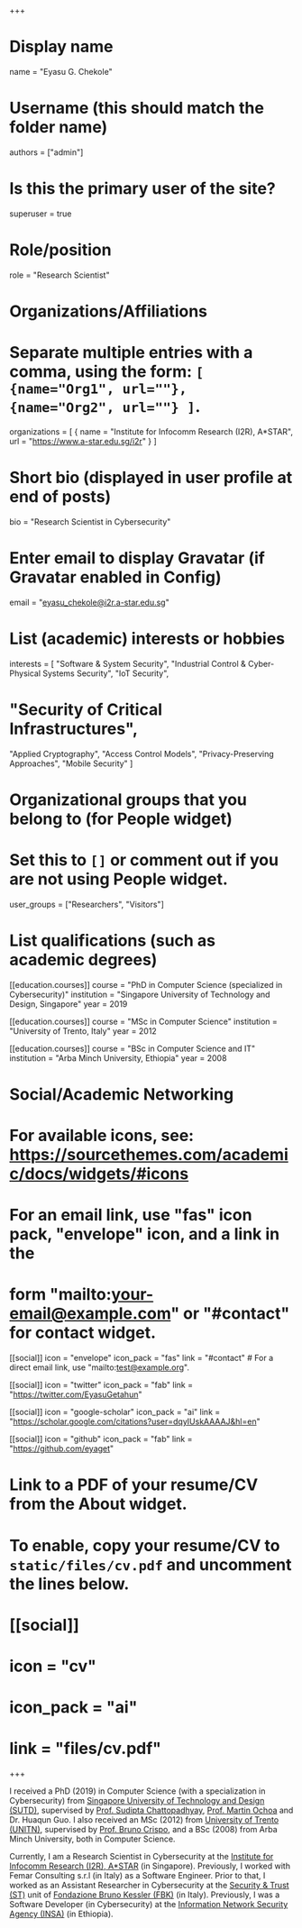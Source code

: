 +++
# Display name
name = "Eyasu G. Chekole"

# Username (this should match the folder name)
authors = ["admin"]

# Is this the primary user of the site?
superuser = true

# Role/position
role = "Research Scientist"

# Organizations/Affiliations
#   Separate multiple entries with a comma, using the form: `[ {name="Org1", url=""}, {name="Org2", url=""} ]`.
organizations = [ { name = "Institute for Infocomm Research (I2R), A*STAR", url = "https://www.a-star.edu.sg/i2r" } ]

# Short bio (displayed in user profile at end of posts)
bio = "Research Scientist in Cybersecurity"

# Enter email to display Gravatar (if Gravatar enabled in Config)
email = "eyasu_chekole@i2r.a-star.edu.sg"

# List (academic) interests or hobbies
interests = [
  "Software & System Security",
  "Industrial Control & Cyber-Physical Systems Security",
  "IoT Security",
 # "Security of Critical Infrastructures",
  "Applied Cryptography",
  "Access Control Models",
  "Privacy-Preserving Approaches",
  "Mobile Security"
]

# Organizational groups that you belong to (for People widget)
#   Set this to `[]` or comment out if you are not using People widget.
user_groups = ["Researchers", "Visitors"]

# List qualifications (such as academic degrees)
[[education.courses]]
  course = "PhD in Computer Science (specialized in Cybersecurity)"
  institution = "Singapore University of Technology and Design, Singapore"
  year = 2019

[[education.courses]]
  course = "MSc in Computer Science"
  institution = "University of Trento, Italy"
  year = 2012

[[education.courses]]
  course = "BSc in Computer Science and IT"
  institution = "Arba Minch University, Ethiopia"
  year = 2008

# Social/Academic Networking
# For available icons, see: https://sourcethemes.com/academic/docs/widgets/#icons
#   For an email link, use "fas" icon pack, "envelope" icon, and a link in the
#   form "mailto:your-email@example.com" or "#contact" for contact widget.

[[social]]
  icon = "envelope"
  icon_pack = "fas"
  link = "#contact"  # For a direct email link, use "mailto:test@example.org".

[[social]]
  icon = "twitter"
  icon_pack = "fab"
  link = "https://twitter.com/EyasuGetahun"

[[social]]
  icon = "google-scholar"
  icon_pack = "ai"
  link = "https://scholar.google.com/citations?user=dqyIUskAAAAJ&hl=en"

[[social]]
  icon = "github"
  icon_pack = "fab"
  link = "https://github.com/eyaget"

# Link to a PDF of your resume/CV from the About widget.
# To enable, copy your resume/CV to `static/files/cv.pdf` and uncomment the lines below.
# [[social]]
#   icon = "cv"
#   icon_pack = "ai"
#   link = "files/cv.pdf"

+++

I received a PhD (2019) in Computer Science (with a specialization in Cybersecurity) from [Singapore University of Technology and Design (SUTD)](https://www.sutd.edu.sg/), supervised by [Prof. Sudipta Chattopadhyay](https://sudiptac.bitbucket.io/), [Prof. Martin Ochoa](https://martin-ochoa.github.io/) and Dr. Huaqun Guo. I also received an MSc (2012) from [University of Trento (UNITN)](https://www.unitn.it/en), supervised by [Prof. Bruno Crispo](https://distrinet.cs.kuleuven.be/people/bruno), and a BSc (2008) from Arba Minch University, both in Computer Science. 

Currently, I am a Research Scientist in Cybersecurity at the [Institute for Infocomm Research (I2R), A*STAR](https://www.a-star.edu.sg/i2r) (in Singapore). Previously, I worked with Femar Consulting s.r.l (in Italy) as a Software Engineer. Prior to that, I worked as an Assistant Researcher in Cybersecurity at the [Security \& Trust (ST)](https://st.fbk.eu/) unit of [Fondazione Bruno Kessler (FBK)](https://www.fbk.eu/en/) (in Italy). Previously, I was a Software Developer (in Cybersecurity) at the [Information Network Security Agency (INSA)](https://www.insa.gov.et/) (in Ethiopia). 

<!-- I am interested in include privacy and security of computer systems and critical infrastructures.-->
